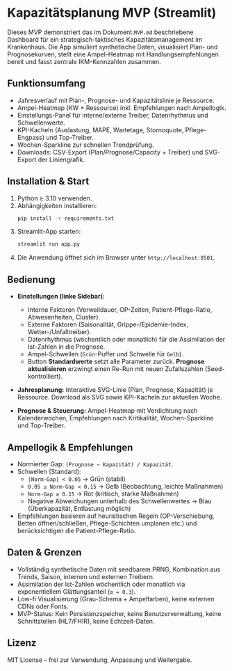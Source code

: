 # Kapazitätsplanung MVP (Streamlit)

Dieses MVP demonstriert das im Dokument `MVP.md` beschriebene Dashboard für ein strategisch-taktisches Kapazitätsmanagement im Krankenhaus. Die App simuliert synthetische Daten, visualisiert Plan- und Prognosekurven, stellt eine Ampel-Heatmap mit Handlungsempfehlungen bereit und fasst zentrale IKM-Kennzahlen zusammen.

## Funktionsumfang

- Jahresverlauf mit Plan-, Prognose- und Kapazitätslinie je Ressource.
- Ampel-Heatmap (KW × Ressource) inkl. Empfehlungen nach Ampellogik.
- Einstellungs-Panel für interne/externe Treiber, Datenrhythmus und Schwellenwerte.
- KPI-Kacheln (Auslastung, MAPE, Wartetage, Stornoquote, Pflege-Engpass) und Top-Treiber.
- Wochen-Sparkline zur schnellen Trendprüfung.
- Downloads: CSV-Export (Plan/Prognose/Capacity + Treiber) und SVG-Export der Liniengrafik.

## Installation & Start

1. Python ≥ 3.10 verwenden.
2. Abhängigkeiten installieren:
   ```bash
   pip install -r requirements.txt
   ```
3. Streamlit-App starten:
   ```bash
   streamlit run app.py
   ```
4. Die Anwendung öffnet sich im Browser unter `http://localhost:8501`.

## Bedienung

- **Einstellungen (linke Sidebar):**
  - Interne Faktoren (Verweildauer, OP-Zeiten, Patient-Pflege-Ratio, Abwesenheiten, Cluster).
  - Externe Faktoren (Saisonalität, Grippe-/Epidemie-Index, Wetter-/Unfalltreiber).
  - Datenrhythmus (wöchentlich oder monatlich) für die Assimilation der Ist-Zahlen in die Prognose.
  - Ampel-Schwellen (`Grün`-Puffer und Schwelle für `Gelb`).
  - Button **Standardwerte** setzt alle Parameter zurück. **Prognose aktualisieren** erzwingt einen Re-Run mit neuen Zufallszahlen (Seed-kontrolliert).

- **Jahresplanung:** Interaktive SVG-Linie (Plan, Prognose, Kapazität) je Ressource. Download als SVG sowie KPI-Kacheln zur aktuellen Woche.

- **Prognose & Steuerung:** Ampel-Heatmap mit Verdichtung nach Kalenderwochen, Empfehlungen nach Kritikalität, Wochen-Sparkline und Top-Treiber.

## Ampellogik & Empfehlungen

- Normierter Gap: `(Prognose − Kapazität) / Kapazität`.
- Schwellen (Standard):
  - `|Norm-Gap| < 0.05` → Grün (stabil)
  - `0.05 ≤ Norm-Gap < 0.15` → Gelb (Beobachtung, leichte Maßnahmen)
  - `Norm-Gap ≥ 0.15` → Rot (kritisch, starke Maßnahmen)
  - Negative Abweichungen unterhalb des Schwellenwertes → Blau (Überkapazität, Entlastung möglich)
- Empfehlungen basieren auf heuristischen Regeln (OP-Verschiebung, Betten öffnen/schließen, Pflege-Schichten umplanen etc.) und berücksichtigen die Patient-Pflege-Ratio.

## Daten & Grenzen

- Vollständig synthetische Daten mit seedbarem PRNG, Kombination aus Trends, Saison, internen und externen Treibern.
- Assimilation der Ist-Zahlen wöchentlich oder monatlich via exponentiellem Glättungsanteil (`α = 0.3`).
- Low-fi Visualisierung (Grau-Schema + Ampelfarben), keine externen CDNs oder Fonts.
- MVP-Status: Kein Persistenzspeicher, keine Benutzerverwaltung, keine Schnittstellen (HL7/FHIR), keine Echtzeit-Daten.

## Lizenz

MIT License – frei zur Verwendung, Anpassung und Weitergabe.
